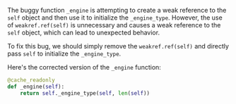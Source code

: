 The buggy function `_engine` is attempting to create a weak reference to the `self` object and then use it to initialize the `_engine_type`. However, the use of `weakref.ref(self)` is unnecessary and causes a weak reference to the `self` object, which can lead to unexpected behavior.

To fix this bug, we should simply remove the `weakref.ref(self)` and directly pass `self` to initialize the `_engine_type`.

Here's the corrected version of the `_engine` function:

```python
@cache_readonly
def _engine(self):
    return self._engine_type(self, len(self))
```